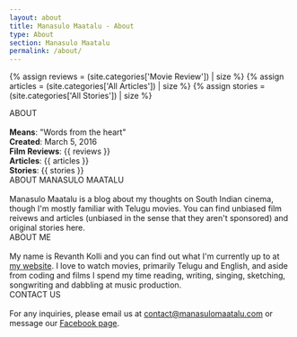 ```yaml
---
layout: about
title: Manasulo Maatalu - About
type: About
section: Manasulo Maatalu
permalink: /about/
---
```


{% assign reviews = (site.categories['Movie Review']) | size %}
{% assign articles = (site.categories['All Articles']) | size %}
{% assign stories = (site.categories['All Stories']) | size %}

<div class="block block-dark block-lg block-first">
    <div class="block-title">ABOUT</div>
    <br>
    <b>Means</b>: "Words from the heart"
    <br><b>Created</b>: March 5, 2016
    <br><b>Film Reviews</b>: {{ reviews }}
    <br><b>Articles</b>: {{ articles }}
    <br><b>Stories</b>: {{ stories }}
</div>
<div class="block">
    <div class="block-title">ABOUT MANASULO MAATALU</div>
    <br>
    Manasulo Maatalu is a blog about my thoughts on South Indian cinema, though I'm mostly familiar with Telugu movies. You can find unbiased film reivews and articles (unbiased in the sense that they aren't sponsored) and original stories here. 
</div>
<div class="block">
    <div class="block-title">ABOUT ME</div>
    <br>
    My name is Revanth Kolli and you can find out what I'm currently up to at <a href="http://www.writtenbyrevanth.com" target="_blank">my website</a>. I love to watch movies, primarily Telugu and English, and aside from coding and films I spend my time reading, writing, singing, sketching, songwriting and dabbling at music production. 
    <!--<b> What is Manasulo Maatalu? </b>
    <br><br> 
    Check out our mission above. 
    <br>
    <br><b> How did Manasulo Maatalu start? </b>
    <br><br> 
    Manasulo Maatalu was launched as a personal Wordpress blog on March 5, 2016 by Revanth Kolli. Since then, it has grown into an entertainment website aimed towards publishing creative content in an effort to encourage talented writers from the South Indian community.
    <br>
    <br><b> Who designed Manasulo Maatalu? </b>
    <br><br> 
    Manasulo Maatalu was founded, designed and is currently managed by Revanth Kolli.
    <br>
    <br><b> How do I contact a writer? </b>
    <br><br> 
    Each article on Manasulo Maatalu is credited to one of our writers. You can click on the link or go to 'Our Writers' from the main menu for their profile page and contact information. If no contact information is available for the writer, then try commenting on the article.
    <br>
    <br><b id="submissions"> Can I contribute to Manasulo Maatalu? </b>
    <br><br> 
    Of course! You can always contribute an idea or an article to Manasulo Maatalu by contacting us via <a href="mailto:contact@manasulomaatalu.com">email</a> or <a href="http://facebook.com/ManasuloMaatalu/" target="_blank">Facebook</a>. If we find your idea or article unique and interesting, we will publish your content and properly credit it to you, so make sure you submit your name, contact information (optional) and bio (optional) with your email. Notify us within the email if you would like your contact information to remain confidential. <b>Note</b>: We do not guarantee that every submission will be published and clearly state that, in exchange for the content, we are offering a potential access to our readers and no other form of compensation. We also keep track of such submissions and offer submitters a chance to become an official writer for Manasulo Maatalu if their writing proves to be consistent and within the scope of our mission.
    <br>
    <br><b> How do I keep up with new content from Manasulo Maatalu? </b>
    <br><br> 
    We currently only update two social networking platforms: <a href="http://facebook.com/ManasuloMaatalu" target="_blank">Facebook</a> and <a href="http://instagram.com/ManasuloMaatalu" target="_blank">Instagram</a>.
    <br>-->
</div>
<div class="block">
    <div class="block-title">CONTACT US</div>
    <br>
     For any inquiries, please email us at <a href="mailto:contact@manasulomaatalu.com">contact@manasulomaatalu.com</a> or message our <a href="http://facebook.com/ManasuloMaatalu/" target="_blank">Facebook page</a>.
</div>
